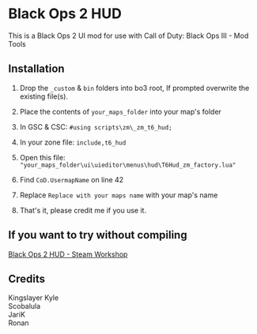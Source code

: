 # Black Ops 2 HUD
This is a Black Ops 2 UI mod for use with Call of Duty: Black Ops III - Mod Tools

## Installation
1) Drop the `_custom` & `bin` folders into bo3 root, If prompted overwrite the existing file(s).

2) Place the contents of `your_maps_folder` into your map's folder

3) In GSC & CSC:
`#using scripts\zm\_zm_t6_hud;`

4) In your zone file:
`include,t6_hud`

5) Open this file:
`"your_maps_folder\ui\uieditor\menus\hud\T6Hud_zm_factory.lua"`

6) Find `CoD.UsermapName` on line 42

7) Replace `Replace with your maps name` with your map's name

8) That's it, please credit me if you use it.

## If you want to try without compiling
[Black Ops 2 HUD - Steam Workshop](https://steamcommunity.com/sharedfiles/filedetails/?id=3010399939)

## Credits
Kingslayer Kyle\
Scobalula\
JariK\
Ronan